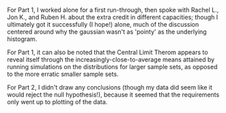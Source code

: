 For Part 1, I worked alone for a first run-through, then spoke with Rachel L., Jon K., and Ruben H. about the extra credit in different capacities; though I ultimately got it successfully (I hope!) alone, much of the discussion centered around why the gaussian wasn't as 'pointy' as the underlying histogram.

For Part 1, it can also be noted that the Central Limit Therom appears to reveal itself through the increasingly-close-to-average means attained by running simulations on the distributions for larger sample sets, as opposed to the more erratic smaller sample sets. 

For Part 2, I didn't draw any conclusions (though my data did seem like it would reject the null hypothesis!), because it seemed that the requirements only went up to plotting of the data.

